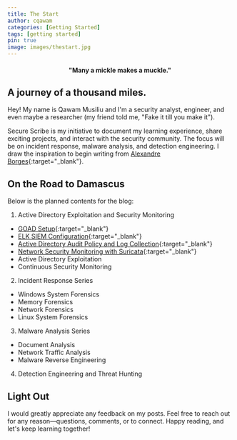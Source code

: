 ```yaml
---
title: The Start
author: cqawam
categories: [Getting Started]
tags: [getting started]
pin: true
image: images/thestart.jpg
---
```


<h4 style="text-align: center;"><b>"Many a mickle makes a muckle."</b></h4>

## A journey of a thousand miles.

Hey! My name is Qawam Musiliu and I'm a security analyst, engineer, and even maybe a researcher (my friend told me, "Fake it till you make it"). 

Secure Scribe is my initiative to document my learning experience, share exciting projects, and interact with the security community. The focus will be on incident response, malware analysis, and detection engineering. I draw the inspiration to begin writing from [Alexandre Borges](https://exploitreversing.com/author/exploitreversing/){:target="_blank"}. 


## On the Road to Damascus
Below is the planned contents for the blog:

1. Active Directory Exploitation and Security Monitoring
  - [GOAD Setup](https://cqawam.github.io/posts/GOAD/){:target="_blank"}
  - [ELK SIEM Configuration](https://cqawam.github.io/posts/ELK/){:target="_blank"}
  - [Active Directory Audit Policy and Log Collection](https://cqawam.github.io/posts/AD_Audit/){:target="_blank"}
  - [Network Security Monitoring with Suricata](https://cqawam.github.io/posts/Suricata/){:target="_blank"}
  - Active Directory Exploitation
  - Continuous Security Monitoring
2. Incident Response Series
  - Windows System Forensics 
  - Memory Forensics
  - Network Forensics
  - Linux System Forensics 
3. Malware Analysis Series
  - Document Analysis 
  - Network Traffic Analysis
  - Malware Reverse Engineering 
4. Detection Engineering and Threat Hunting


## Light Out
I would greatly appreciate any feedback on my posts. Feel free to reach out for any reason—questions, comments, or to connect. Happy reading, and let's keep learning together!

